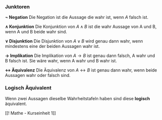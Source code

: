 
### Junktoren
**$\neg$ Negation**
	Die Negation ist die Aussage die wahr ist, wenn $A$ falsch ist.
	
**$\wedge$ Konjunktion**
	Die Konjunktion von $A\wedge B$ ist die wahr Aussage von A und B, wenn A und B beide wahr sind.
	
**$\vee$ Disjunktion**
	Die Disjunktion von $A \vee B$  wird genau dann wahr, wenn mindestens eine der beiden Aussagen wahr ist.	
	
**$\rightarrow$ Implikation**
	Die Implikation von $A \rightarrow B$ ist genau dann falsch, A wahr und B falsch ist.
	Sie wäre wahr, wenn A wahr und B wahr ist.
	
**$\leftrightarrow$ Äquivalenz**
	Die Äquivalenz von $A \leftrightarrow B$ ist genau dann wahr, wenn beide Aussagen wahr oder falsch sind.

### Logisch Äquivalent
Wenn zwei Aussagen dieselbe Wahrheitstafeln haben sind diese **logisch** äquivalent.

[[! Mathe - Kurseinheit 1]]